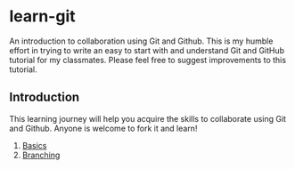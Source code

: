 # learn-git
An introduction to collaboration using Git and Github. This is my humble effort in trying to write an easy to start with and understand Git and GitHub tutorial for my classmates. Please feel free to suggest improvements to this tutorial.

## Introduction
This learning journey will help you acquire the skills to collaborate using Git and Github. Anyone is welcome to fork it and learn!

1. [Basics](https://github.com/zunction/learn-git/blob/master/BASICS.md)
2. [Branching](https://github.com/zunction/learn-git/blob/master/BRANCHING.md)
